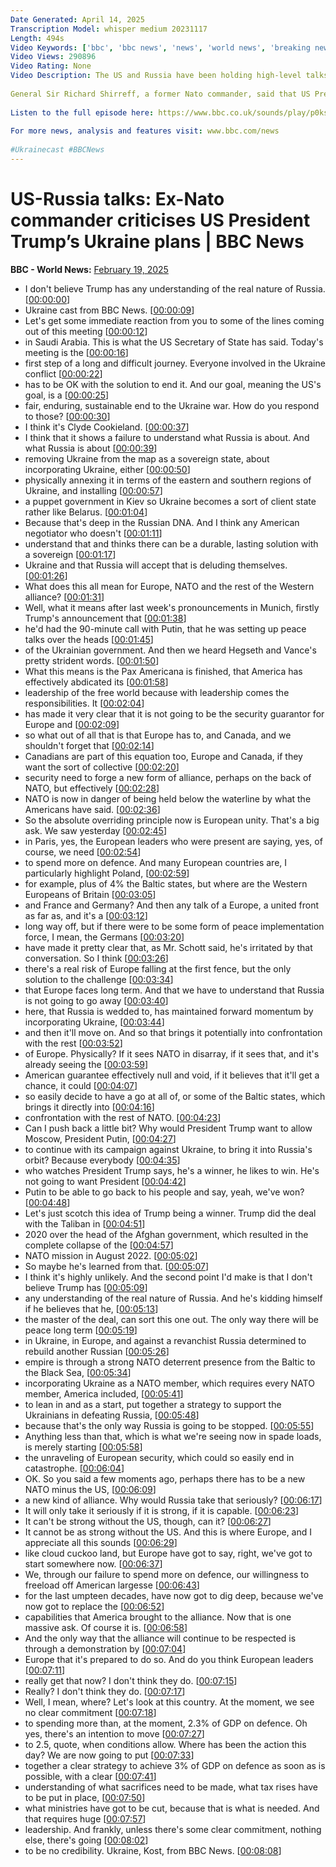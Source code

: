 ```yaml
---
Date Generated: April 14, 2025
Transcription Model: whisper medium 20231117
Length: 494s
Video Keywords: ['bbc', 'bbc news', 'news', 'world news', 'breaking news', 'us news', 'world', 'america', 'usa', 'usa news', 'india news']
Video Views: 290896
Video Rating: None
Video Description: The US and Russia have been holding high-level talks in Saudi Arabia for the first time in years.
 
General Sir Richard Shirreff, a former Nato commander, said that US President Trump’s plans for Ukraine are “in cloud cuckoo land”.
 
Listen to the full episode here: https://www.bbc.co.uk/sounds/play/p0ks1tmd 
 
For more news, analysis and features visit: www.bbc.com/news 
 
#Ukrainecast #BBCNews
---
```


# US-Russia talks: Ex-Nato commander criticises US President Trump’s Ukraine plans | BBC News
**BBC - World News:** [February 19, 2025](https://www.youtube.com/watch?v=VKvxf6PUqpk)
*  I don't believe Trump has any understanding of the real nature of Russia. [[00:00:00](https://www.youtube.com/watch?v=VKvxf6PUqpk&t=0.0s)]
*  Ukraine cast from BBC News. [[00:00:09](https://www.youtube.com/watch?v=VKvxf6PUqpk&t=9.52s)]
*  Let's get some immediate reaction from you to some of the lines coming out of this meeting [[00:00:12](https://www.youtube.com/watch?v=VKvxf6PUqpk&t=12.48s)]
*  in Saudi Arabia. This is what the US Secretary of State has said. Today's meeting is the [[00:00:16](https://www.youtube.com/watch?v=VKvxf6PUqpk&t=16.76s)]
*  first step of a long and difficult journey. Everyone involved in the Ukraine conflict [[00:00:22](https://www.youtube.com/watch?v=VKvxf6PUqpk&t=22.04s)]
*  has to be OK with the solution to end it. And our goal, meaning the US's goal, is a [[00:00:25](https://www.youtube.com/watch?v=VKvxf6PUqpk&t=25.8s)]
*  fair, enduring, sustainable end to the Ukraine war. How do you respond to those? [[00:00:30](https://www.youtube.com/watch?v=VKvxf6PUqpk&t=30.64s)]
*  I think it's Clyde Cookieland. [[00:00:37](https://www.youtube.com/watch?v=VKvxf6PUqpk&t=37.120000000000005s)]
*  I think that it shows a failure to understand what Russia is about. And what Russia is about [[00:00:39](https://www.youtube.com/watch?v=VKvxf6PUqpk&t=39.56s)]
*  removing Ukraine from the map as a sovereign state, about incorporating Ukraine, either [[00:00:50](https://www.youtube.com/watch?v=VKvxf6PUqpk&t=50.63999999999999s)]
*  physically annexing it in terms of the eastern and southern regions of Ukraine, and installing [[00:00:57](https://www.youtube.com/watch?v=VKvxf6PUqpk&t=57.599999999999994s)]
*  a puppet government in Kiev so Ukraine becomes a sort of client state rather like Belarus. [[00:01:04](https://www.youtube.com/watch?v=VKvxf6PUqpk&t=64.2s)]
*  Because that's deep in the Russian DNA. And I think any American negotiator who doesn't [[00:01:11](https://www.youtube.com/watch?v=VKvxf6PUqpk&t=71.44s)]
*  understand that and thinks there can be a durable, lasting solution with a sovereign [[00:01:17](https://www.youtube.com/watch?v=VKvxf6PUqpk&t=77.4s)]
*  Ukraine and that Russia will accept that is deluding themselves. [[00:01:26](https://www.youtube.com/watch?v=VKvxf6PUqpk&t=86.24s)]
*  What does this all mean for Europe, NATO and the rest of the Western alliance? [[00:01:31](https://www.youtube.com/watch?v=VKvxf6PUqpk&t=91.96s)]
*  Well, what it means after last week's pronouncements in Munich, firstly Trump's announcement that [[00:01:38](https://www.youtube.com/watch?v=VKvxf6PUqpk&t=98.08s)]
*  he'd had the 90-minute call with Putin, that he was setting up peace talks over the heads [[00:01:45](https://www.youtube.com/watch?v=VKvxf6PUqpk&t=105.32000000000001s)]
*  of the Ukrainian government. And then we heard Hegseth and Vance's pretty strident words. [[00:01:50](https://www.youtube.com/watch?v=VKvxf6PUqpk&t=110.16s)]
*  What this means is the Pax Americana is finished, that America has effectively abdicated its [[00:01:58](https://www.youtube.com/watch?v=VKvxf6PUqpk&t=118.12s)]
*  leadership of the free world because with leadership comes the responsibilities. It [[00:02:04](https://www.youtube.com/watch?v=VKvxf6PUqpk&t=124.16s)]
*  has made it very clear that it is not going to be the security guarantor for Europe and [[00:02:09](https://www.youtube.com/watch?v=VKvxf6PUqpk&t=129.0s)]
*  so what out of all that is that Europe has to, and Canada, and we shouldn't forget that [[00:02:14](https://www.youtube.com/watch?v=VKvxf6PUqpk&t=134.8s)]
*  Canadians are part of this equation too, Europe and Canada, if they want the sort of collective [[00:02:20](https://www.youtube.com/watch?v=VKvxf6PUqpk&t=140.8s)]
*  security need to forge a new form of alliance, perhaps on the back of NATO, but effectively [[00:02:28](https://www.youtube.com/watch?v=VKvxf6PUqpk&t=148.20000000000002s)]
*  NATO is now in danger of being held below the waterline by what the Americans have said. [[00:02:36](https://www.youtube.com/watch?v=VKvxf6PUqpk&t=156.96s)]
*  So the absolute overriding principle now is European unity. That's a big ask. We saw yesterday [[00:02:45](https://www.youtube.com/watch?v=VKvxf6PUqpk&t=165.28s)]
*  in Paris, yes, the European leaders who were present are saying, yes, of course, we need [[00:02:54](https://www.youtube.com/watch?v=VKvxf6PUqpk&t=174.08s)]
*  to spend more on defence. And many European countries are, I particularly highlight Poland, [[00:02:59](https://www.youtube.com/watch?v=VKvxf6PUqpk&t=179.8s)]
*  for example, plus of 4% the Baltic states, but where are the Western Europeans of Britain [[00:03:05](https://www.youtube.com/watch?v=VKvxf6PUqpk&t=185.8s)]
*  and France and Germany? And then any talk of a Europe, a united front as far as, and it's a [[00:03:12](https://www.youtube.com/watch?v=VKvxf6PUqpk&t=192.0s)]
*  long way off, but if there were to be some form of peace implementation force, I mean, the Germans [[00:03:20](https://www.youtube.com/watch?v=VKvxf6PUqpk&t=200.07999999999998s)]
*  have made it pretty clear that, as Mr. Schott said, he's irritated by that conversation. So I think [[00:03:26](https://www.youtube.com/watch?v=VKvxf6PUqpk&t=206.23999999999998s)]
*  there's a real risk of Europe falling at the first fence, but the only solution to the challenge [[00:03:34](https://www.youtube.com/watch?v=VKvxf6PUqpk&t=214.6s)]
*  that Europe faces long term. And that we have to understand that Russia is not going to go away [[00:03:40](https://www.youtube.com/watch?v=VKvxf6PUqpk&t=220.64s)]
*  here, that Russia is wedded to, has maintained forward momentum by incorporating Ukraine, [[00:03:44](https://www.youtube.com/watch?v=VKvxf6PUqpk&t=224.6s)]
*  and then it'll move on. And so that brings it potentially into confrontation with the rest [[00:03:52](https://www.youtube.com/watch?v=VKvxf6PUqpk&t=232.44s)]
*  of Europe. Physically? If it sees NATO in disarray, if it sees that, and it's already seeing the [[00:03:59](https://www.youtube.com/watch?v=VKvxf6PUqpk&t=239.88s)]
*  American guarantee effectively null and void, if it believes that it'll get a chance, it could [[00:04:07](https://www.youtube.com/watch?v=VKvxf6PUqpk&t=247.32s)]
*  so easily decide to have a go at all of, or some of the Baltic states, which brings it directly into [[00:04:16](https://www.youtube.com/watch?v=VKvxf6PUqpk&t=256.92s)]
*  confrontation with the rest of NATO. [[00:04:23](https://www.youtube.com/watch?v=VKvxf6PUqpk&t=263.96s)]
*  Can I push back a little bit? Why would President Trump want to allow Moscow, President Putin, [[00:04:27](https://www.youtube.com/watch?v=VKvxf6PUqpk&t=267.71999999999997s)]
*  to continue with its campaign against Ukraine, to bring it into Russia's orbit? Because everybody [[00:04:35](https://www.youtube.com/watch?v=VKvxf6PUqpk&t=275.4s)]
*  who watches President Trump says, he's a winner, he likes to win. He's not going to want President [[00:04:42](https://www.youtube.com/watch?v=VKvxf6PUqpk&t=282.59999999999997s)]
*  Putin to be able to go back to his people and say, yeah, we've won? [[00:04:48](https://www.youtube.com/watch?v=VKvxf6PUqpk&t=288.2s)]
*  Let's just scotch this idea of Trump being a winner. Trump did the deal with the Taliban in [[00:04:51](https://www.youtube.com/watch?v=VKvxf6PUqpk&t=291.71999999999997s)]
*  2020 over the head of the Afghan government, which resulted in the complete collapse of the [[00:04:57](https://www.youtube.com/watch?v=VKvxf6PUqpk&t=297.0s)]
*  NATO mission in August 2022. [[00:05:02](https://www.youtube.com/watch?v=VKvxf6PUqpk&t=302.76s)]
*  So maybe he's learned from that. [[00:05:07](https://www.youtube.com/watch?v=VKvxf6PUqpk&t=307.48s)]
*  I think it's highly unlikely. And the second point I'd make is that I don't believe Trump has [[00:05:09](https://www.youtube.com/watch?v=VKvxf6PUqpk&t=309.32s)]
*  any understanding of the real nature of Russia. And he's kidding himself if he believes that he, [[00:05:13](https://www.youtube.com/watch?v=VKvxf6PUqpk&t=313.8s)]
*  the master of the deal, can sort this one out. The only way there will be peace long term [[00:05:19](https://www.youtube.com/watch?v=VKvxf6PUqpk&t=319.32s)]
*  in Ukraine, in Europe, and against a revanchist Russia determined to rebuild another Russian [[00:05:26](https://www.youtube.com/watch?v=VKvxf6PUqpk&t=326.76s)]
*  empire is through a strong NATO deterrent presence from the Baltic to the Black Sea, [[00:05:34](https://www.youtube.com/watch?v=VKvxf6PUqpk&t=334.28s)]
*  incorporating Ukraine as a NATO member, which requires every NATO member, America included, [[00:05:41](https://www.youtube.com/watch?v=VKvxf6PUqpk&t=341.4s)]
*  to lean in and as a start, put together a strategy to support the Ukrainians in defeating Russia, [[00:05:48](https://www.youtube.com/watch?v=VKvxf6PUqpk&t=348.59999999999997s)]
*  because that's the only way Russia is going to be stopped. [[00:05:55](https://www.youtube.com/watch?v=VKvxf6PUqpk&t=355.0s)]
*  Anything less than that, which is what we're seeing now in spade loads, is merely starting [[00:05:58](https://www.youtube.com/watch?v=VKvxf6PUqpk&t=358.36s)]
*  the unraveling of European security, which could so easily end in catastrophe. [[00:06:04](https://www.youtube.com/watch?v=VKvxf6PUqpk&t=364.28s)]
*  OK. So you said a few moments ago, perhaps there has to be a new NATO minus the US, [[00:06:09](https://www.youtube.com/watch?v=VKvxf6PUqpk&t=369.8s)]
*  a new kind of alliance. Why would Russia take that seriously? [[00:06:17](https://www.youtube.com/watch?v=VKvxf6PUqpk&t=377.32s)]
*  It will only take it seriously if it is strong, if it is capable. [[00:06:23](https://www.youtube.com/watch?v=VKvxf6PUqpk&t=383.0s)]
*  It can't be strong without the US, though, can it? [[00:06:27](https://www.youtube.com/watch?v=VKvxf6PUqpk&t=387.71999999999997s)]
*  It cannot be as strong without the US. And this is where Europe, and I appreciate all this sounds [[00:06:29](https://www.youtube.com/watch?v=VKvxf6PUqpk&t=389.71999999999997s)]
*  like cloud cuckoo land, but Europe have got to say, right, we've got to start somewhere now. [[00:06:37](https://www.youtube.com/watch?v=VKvxf6PUqpk&t=397.48s)]
*  We, through our failure to spend more on defence, our willingness to freeload off American largesse [[00:06:43](https://www.youtube.com/watch?v=VKvxf6PUqpk&t=403.64s)]
*  for the last umpteen decades, have now got to dig deep, because we've now got to replace the [[00:06:52](https://www.youtube.com/watch?v=VKvxf6PUqpk&t=412.12s)]
*  capabilities that America brought to the alliance. Now that is one massive ask. Of course it is. [[00:06:58](https://www.youtube.com/watch?v=VKvxf6PUqpk&t=418.36s)]
*  And the only way that the alliance will continue to be respected is through a demonstration by [[00:07:04](https://www.youtube.com/watch?v=VKvxf6PUqpk&t=424.28000000000003s)]
*  Europe that it's prepared to do so. And do you think European leaders [[00:07:11](https://www.youtube.com/watch?v=VKvxf6PUqpk&t=431.24s)]
*  really get that now? I don't think they do. [[00:07:15](https://www.youtube.com/watch?v=VKvxf6PUqpk&t=435.08s)]
*  Really? I don't think they do. [[00:07:17](https://www.youtube.com/watch?v=VKvxf6PUqpk&t=437.16s)]
*  Well, I mean, where? Let's look at this country. At the moment, we see no clear commitment [[00:07:18](https://www.youtube.com/watch?v=VKvxf6PUqpk&t=438.91999999999996s)]
*  to spending more than, at the moment, 2.3% of GDP on defence. Oh yes, there's an intention to move [[00:07:27](https://www.youtube.com/watch?v=VKvxf6PUqpk&t=447.4s)]
*  to 2.5, quote, when conditions allow. Where has been the action this day? We are now going to put [[00:07:33](https://www.youtube.com/watch?v=VKvxf6PUqpk&t=453.55999999999995s)]
*  together a clear strategy to achieve 3% of GDP on defence as soon as is possible, with a clear [[00:07:41](https://www.youtube.com/watch?v=VKvxf6PUqpk&t=461.72s)]
*  understanding of what sacrifices need to be made, what tax rises have to be put in place, [[00:07:50](https://www.youtube.com/watch?v=VKvxf6PUqpk&t=470.6s)]
*  what ministries have got to be cut, because that is what is needed. And that requires huge [[00:07:57](https://www.youtube.com/watch?v=VKvxf6PUqpk&t=477.08000000000004s)]
*  leadership. And frankly, unless there's some clear commitment, nothing else, there's going [[00:08:02](https://www.youtube.com/watch?v=VKvxf6PUqpk&t=482.20000000000005s)]
*  to be no credibility. Ukraine, Kost, from BBC News. [[00:08:08](https://www.youtube.com/watch?v=VKvxf6PUqpk&t=488.52s)]
